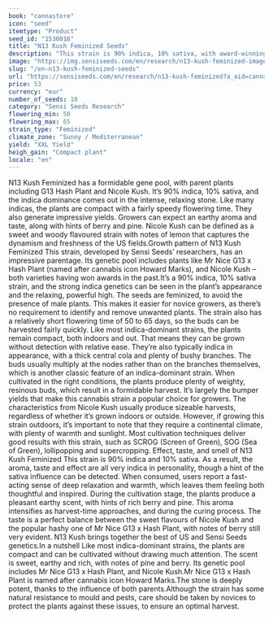 ```yaml
---
book: "cannastore"
icon: "seed"
itemtype: "Product"
seed_id: "1530016"
title: "N13 Kush Feminized Seeds"
description: "This strain is 90% indica, 10% sativa, with award-winning parentage. It’s compact and fast-flowering, with a potent high. The scent is earthy and sweet."
image: "https://img.sensiseeds.com/en/research/n13-kush-feminized-image.png"
slug: "/en-n13-kush-feminized-seeds"
url: "https://sensiseeds.com/en/research/n13-kush-feminized?a_aid=cannastore"
price: 53
currency: "eur"
number_of_seeds: 10
category: "Sensi Seeds Research"
flowering_min: 50
flowering_max: 65
strain_type: "Feminized"
climate_zone: "Sunny / Mediterranean"
yield: "XXL Yield"
heigh_gain: "Compact plant"
locale: "en"
---
```

N13 Kush Feminized has a formidable gene pool, with parent plants including G13 Hash Plant and Nicole Kush. It’s 90% indica, 10% sativa, and the indica dominance comes out in the intense, relaxing stone. Like many indicas, the plants are compact with a fairly speedy flowering time. They also generate impressive yields. Growers can expect an earthy aroma and taste, along with hints of berry and pine. Nicole Kush can be defined as a sweet and woody flavoured strain with notes of lemon that captures the dynamism and freshness of the US fields.Growth pattern of N13 Kush Feminized This strain, developed by Sensi Seeds’ researchers, has an impressive parentage. Its genetic pool includes plants like Mr Nice G13 x Hash Plant (named after cannabis icon Howard Marks), and Nicole Kush – both varieties having won awards in the past.It’s a 90% indica, 10% sativa strain, and the strong indica genetics can be seen in the plant’s appearance and the relaxing, powerful high. The seeds are feminized, to avoid the presence of male plants. This makes it easier for novice growers, as there’s no requirement to identify and remove unwanted plants. The strain also has a relatively short flowering time of 50 to 65 days, so the buds can be harvested fairly quickly. Like most indica-dominant strains, the plants remain compact, both indoors and out. That means they can be grown without detection with relative ease. They’re also typically indica in appearance, with a thick central cola and plenty of bushy branches. The buds usually multiply at the nodes rather than on the branches themselves, which is another classic feature of an indica-dominant strain. When cultivated in the right conditions, the plants produce plenty of weighty, resinous buds, which result in a formidable harvest. It’s largely the bumper yields that make this cannabis strain a popular choice for growers. The characteristics from Nicole Kush usually produce sizeable harvests, regardless of whether it’s grown indoors or outside. However, if growing this strain outdoors, it’s important to note that they require a continental climate, with plenty of warmth and sunlight. Most cultivation techniques deliver good results with this strain, such as SCROG (Screen of Green), SOG (Sea of Green), lollipopping and supercropping. Effect, taste, and smell of N13 Kush Feminized This strain is 90% indica and 10% sativa. As a result, the aroma, taste and effect are all very indica in personality, though a hint of the sativa influence can be detected. When consumed, users report a fast-acting sense of deep relaxation and warmth, which leaves them feeling both thoughtful and inspired. During the cultivation stage, the plants produce a pleasant earthy scent, with hints of rich berry and pine. This aroma intensifies as harvest-time approaches, and during the curing process. The taste is a perfect balance between the sweet flavours of Nicole Kush and the popular hashy one of Mr Nice G13 x Hash Plant, with notes of berry still very evident. N13 Kush brings together the best of US and Sensi Seeds genetics.In a nutshell Like most indica-dominant strains, the plants are compact and can be cultivated without drawing much attention. The scent is sweet, earthy and rich, with notes of pine and berry. Its genetic pool includes Mr Nice G13 x Hash Plant, and Nicole Kush.Mr Nice G13 x Hash Plant is named after cannabis icon Howard Marks.The stone is deeply potent, thanks to the influence of both parents.Although the strain has some natural resistance to mould and pests, care should be taken by novices to protect the plants against these issues, to ensure an optimal harvest.
